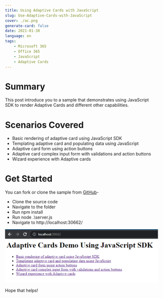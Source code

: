 ```yaml
---
title: Using Adaptive Cards with JavaScript
slug: Use-Adaptive-Cards-with-JavaScript
cover: ./ac.png
generate-card: false
date: 2021-01-30
language: en
tags:
    - Microsoft 365
    - Office 365
    - JavaScript
    - Adaptive Cards
---
```

# Summary
This post introduce you to a sample that demonstrates using JavaScript SDK to render Adaptive Cards and different other capabilities.

# Scenarios Covered
- Basic rendering of adaptive card using JavaScript SDK
- Templating adaptive card and populating data using JavaScript
- Adaptive card form using action buttons
- Adaptive card complex input form with validations and action buttons
- Wizard experience with Adaptive cards

# Get Started
You can fork or clone the sample from [GitHub](https://github.com/svarukala/AdaptiveCards-UsingJavaScript)- 
- Clone the source code
- Navigate to the folder
- Run npm install
- Run node .\server.js
- Navigate to http://localhost:30662/

![Sample screen](./demo.png)

Hope that helps!
